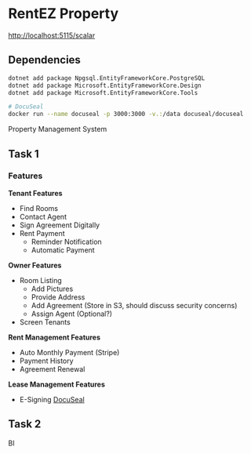# RentEZ Property

[http://localhost:5115/scalar](http://localhost:5115/scalar)

## Dependencies

```bash
dotnet add package Npgsql.EntityFrameworkCore.PostgreSQL
dotnet add package Microsoft.EntityFrameworkCore.Design
dotnet add package Microsoft.EntityFrameworkCore.Tools

# DocuSeal
docker run --name docuseal -p 3000:3000 -v.:/data docuseal/docuseal
```

Property Management System

## Task 1

### Features

**Tenant Features**

- Find Rooms
- Contact Agent
- Sign Agreement Digitally
- Rent Payment
  - Reminder Notification
  - Automatic Payment

**Owner Features**

- Room Listing
  - Add Pictures
  - Provide Address
  - Add Agreement (Store in S3, should discuss security concerns)
  - Assign Agent (Optional?)
- Screen Tenants

**Rent Management Features**

- Auto Monthly Payment (Stripe)
- Payment History
- Agreement Renewal

**Lease Management Features**

- E-Signing [DocuSeal](https://www.docuseal.com/docs/api)

## Task 2

BI
